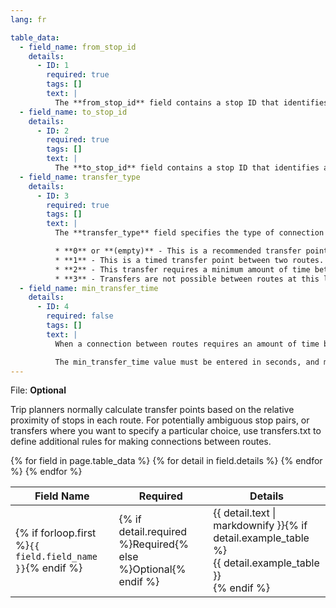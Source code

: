 ```yaml
---
lang: fr

table_data:
  - field_name: from_stop_id
    details:
      - ID: 1
        required: true
        tags: []
        text: |
          The **from_stop_id** field contains a stop ID that identifies a stop or station where a connection between routes begins. Stop IDs are referenced from the [stops.txt](#stops) file. If the stop ID refers to a station that contains multiple stops, this transfer rule applies to all stops in that station.
  - field_name: to_stop_id
    details:
      - ID: 2
        required: true
        tags: []
        text: |
          The **to_stop_id** field contains a stop ID that identifies a stop or station where a connection between routes ends. Stop IDs are referenced from the [stops.txt](#stops) file. If the stop ID refers to a station that contains multiple stops, this transfer rule applies to all stops in that station.
  - field_name: transfer_type
    details:
      - ID: 3
        required: true
        tags: []
        text: |
          The **transfer_type** field specifies the type of connection for the specified (from_stop_id, to_stop_id) pair. Valid values for this field are:

          * **0** or **(empty)** - This is a recommended transfer point between routes.
          * **1** - This is a timed transfer point between two routes. The departing vehicle is expected to wait for the arriving one, with sufficient time for a passenger to transfer between routes.
          * **2** - This transfer requires a minimum amount of time between arrival and departure to ensure a connection. The time required to transfer is specified by **min_transfer_time**.
          * **3** - Transfers are not possible between routes at this location.
  - field_name: min_transfer_time
    details:
      - ID: 4
        required: false
        tags: []
        text: |
          When a connection between routes requires an amount of time between arrival and departure (transfer_type=2), the **min_transfer_time** field defines the amount of time that must be available in an itinerary to permit a transfer between routes at these stops. The min_transfer_time must be sufficient to permit a typical rider to move between the two stops, including buffer time to allow for schedule variance on each route.

          The min_transfer_time value must be entered in seconds, and must be a non-negative integer.
---
```

File: **Optional**

Trip planners normally calculate transfer points based on the relative proximity of stops in each route. For potentially ambiguous stop pairs, or transfers where you want to specify a particular choice, use transfers.txt to define additional rules for making connections between routes.

<div class="table-wrapper">
  <table class="recommendation">
    <thead>
      <tr>
        <th>Field Name</th>
        <th>Required</th>
        <th>Details</th>
      </tr>
    </thead>
    <tbody>
    {% for field in page.table_data %}
      {% for detail in field.details %}
      <tr id="{{ page.slug }}_{{ detail.ID }}" class="anchor-row{% if forloop.first %} field-row{% endif %}{% for tag in detail.tags %} {{ tag }}{% endfor %}">
        <td>{% if forloop.first %}<code>{{ field.field_name }}</code>{% endif %}</td>
        <td>{% if detail.required %}Required{% else %}Optional{% endif %}</td>
        <td>{{ detail.text | markdownify }}{% if detail.example_table %}<div class="table-wrapper">{{ detail.example_table }}</div>{% endif %}</td>
      </tr>
      {% endfor %}
    {% endfor %}
    </tbody>
  </table>
</div>
